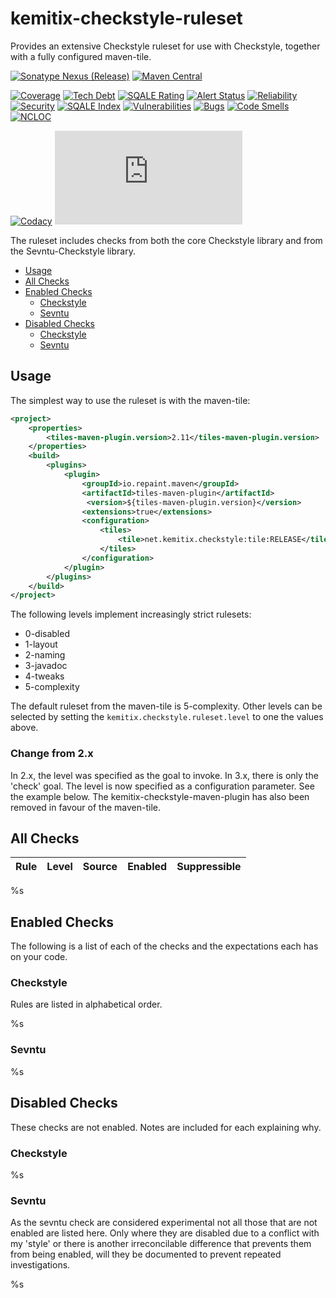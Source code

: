 # kemitix-checkstyle-ruleset

Provides an extensive Checkstyle ruleset for use with Checkstyle, together with a fully configured maven-tile.

 [![Sonatype Nexus (Release)](https://oss.sonatype.org/content/repositories/releases/net/kemitix/checkstyle/)](file:https://img.shields.io/nexus/r/https/oss.sonatype.org/net.kemitix.checkstyle/ruleset.svg?style=for-the-badge)
 [![Maven Central](https://search.maven.org/#search%%7Cga%%7C1%%7Cg%%3A%%22net.kemitix%%22%%20AND%%20a%%3A%%22mon%%22)](file:https://img.shields.io/maven-central/v/net.kemitix.checkstyle/ruleset.svg?style=for-the-badge)

 [![Coverage](https://sonarcloud.io/dashboard?id=net.kemitix.checkstyle%%3Aruleset)](file:https://img.shields.io/sonar/https/sonarcloud.io/net.kemitix.checkstyle%%3Aruleset/coverage.svg?style=for-the-badge#.svg)
 [![Tech Debt](https://sonarcloud.io/dashboard?id=net.kemitix.checkstyle%%3Aruleset)](file:https://img.shields.io/sonar/https/sonarcloud.io/net.kemitix.checkstyle%%3Aruleset/tech_debt.svg?style=for-the-badge#.svg)
 [![SQALE Rating](https://sonarcloud.io/dashboard?id=net.kemitix.checkstyle%%3Aruleset)](file:https://sonarcloud.io/api/project_badges/measure?project=net.kemitix.checkstyle%%3Aruleset&metric=sqale_rating#.svg)
 [![Alert Status](https://sonarcloud.io/dashboard?id=net.kemitix.checkstyle%%3Aruleset)](file:https://sonarcloud.io/api/project_badges/measure?project=net.kemitix.checkstyle%%3Aruleset&metric=alert_status#.svg)
 [![Reliability](https://sonarcloud.io/dashboard?id=net.kemitix.checkstyle%%3Aruleset)](file:https://sonarcloud.io/api/project_badges/measure?project=net.kemitix.checkstyle%%3Aruleset&metric=reliability_rating#.svg)
 [![Security](https://sonarcloud.io/dashboard?id=net.kemitix.checkstyle%%3Aruleset)](file:https://sonarcloud.io/api/project_badges/measure?project=net.kemitix.checkstyle%%3Aruleset&metric=security_rating#.svg)
 [![SQALE Index](https://sonarcloud.io/dashboard?id=net.kemitix.checkstyle%%3Aruleset)](file:https://sonarcloud.io/api/project_badges/measure?project=net.kemitix.checkstyle%%3Aruleset&metric=sqale_index#.svg)
 [![Vulnerabilities](https://sonarcloud.io/dashboard?id=net.kemitix.checkstyle%%3Aruleset)](file:https://sonarcloud.io/api/project_badges/measure?project=net.kemitix.checkstyle%%3Aruleset&metric=vulnerabilities#.svg)
 [![Bugs](https://sonarcloud.io/dashboard?id=net.kemitix.checkstyle%%3Aruleset)](file:https://sonarcloud.io/api/project_badges/measure?project=net.kemitix.checkstyle%%3Aruleset&metric=bugs#.svg)
 [![Code Smells](https://sonarcloud.io/dashboard?id=net.kemitix.checkstyle%%3Aruleset)](file:https://sonarcloud.io/api/project_badges/measure?project=net.kemitix.checkstyle%%3Aruleset&metric=code_smells#.svg)
 [![NCLOC](https://sonarcloud.io/dashboard?id=net.kemitix.checkstyle%%3Aruleset)](file:https://sonarcloud.io/api/project_badges/measure?project=net.kemitix.checkstyle%%3Aruleset&metric=ncloc#.svg)

 [![Codacy](https://app.codacy.com/project/kemitix/kemitix-checkstyle-ruleset/dashboard)](file:https://img.shields.io/codacy/grade/f1208289122e48daa89c46671293b3c2.svg?style=for-the-badge)
 [![JPeek](http://i.jpeek.org/net.kemitix/kemitix-checkstyle-ruleset/index.html)](file:http://i.jpeek.org/net.kemitix.checkstyle/ruleset/badge.svg)

The ruleset includes checks from both the core Checkstyle library and from the Sevntu-Checkstyle library.

* [Usage](#usage)
* [All Checks](#all-checks)
* [Enabled Checks](#enabled-checks)
    * [Checkstyle](#checkstyle)
    * [Sevntu](#sevntu)
* [Disabled Checks](#disabled-checks)
    * [Checkstyle](#checkstyle-1)
    * [Sevntu](#sevntu-1)

## Usage

The simplest way to use the ruleset is with the maven-tile:

```xml
<project>
    <properties>
        <tiles-maven-plugin.version>2.11</tiles-maven-plugin.version>
    </properties>
    <build>
        <plugins>
            <plugin>
                <groupId>io.repaint.maven</groupId>
                <artifactId>tiles-maven-plugin</artifactId>
                 <version>${tiles-maven-plugin.version}</version>
                <extensions>true</extensions>
                <configuration>
                    <tiles>
                        <tile>net.kemitix.checkstyle:tile:RELEASE</tile>
                    </tiles>
                </configuration>
            </plugin>
        </plugins>
    </build>
</project>
```

The following levels implement increasingly strict rulesets:

* 0-disabled
* 1-layout
* 2-naming
* 3-javadoc
* 4-tweaks
* 5-complexity

The default ruleset from the maven-tile is 5-complexity. Other levels can be selected by setting the `kemitix.checkstyle.ruleset.level` to one the values above.

### Change from 2.x

In 2.x, the level was specified as the goal to invoke. In 3.x, there is only the 'check' goal. The level is now specified as a configuration parameter. See the example below. The kemitix-checkstyle-maven-plugin has also been removed in favour of the maven-tile.

## All Checks

Rule|Level|Source|Enabled|Suppressible
----|-----|------|-------|------------
%s

## Enabled Checks

The following is a list of each of the checks and the expectations each has on your code.

### Checkstyle

Rules are listed in alphabetical order.

%s

### Sevntu

%s

## Disabled Checks

These checks are not enabled. Notes are included for each explaining why.

### Checkstyle

%s

### Sevntu

As the sevntu check are considered experimental not all those that are not enabled are listed here. Only where they are disabled due to a conflict with my 'style' or there is another irreconcilable difference that prevents them from being enabled, will they be documented to prevent repeated investigations.

%s

[Effective Java]: http://amzn.to/2aSz6GE

